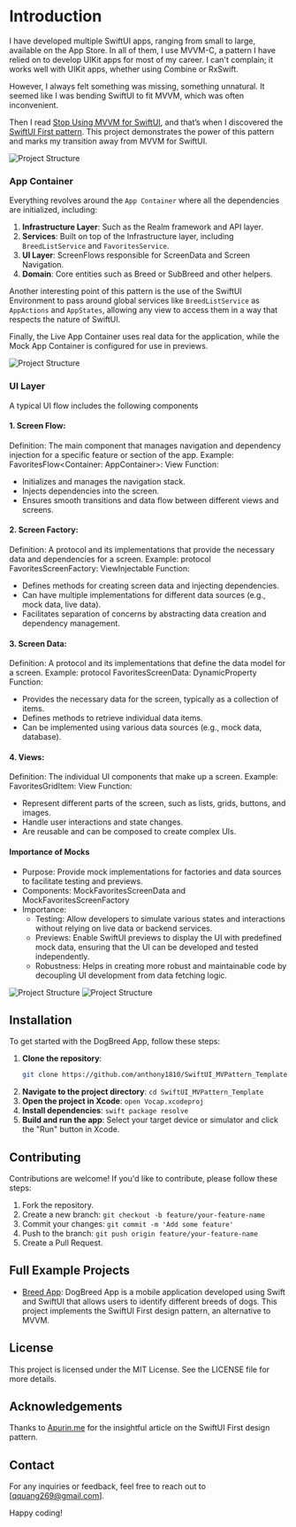 # Introduction
I have developed multiple SwiftUI apps, ranging from small to large, available on the App Store.
In all of them, I use MVVM-C, a pattern I have relied on to develop UIKit apps for most of my career. 
I can't complain; it works well with UIKit apps, whether using Combine or RxSwift.

However, I always felt something was missing, something unnatural. 
It seemed like I was bending SwiftUI to fit MVVM, which was often inconvenient.

Then I read [Stop Using MVVM for SwiftUI](https://forums.developer.apple.com/forums/thread/699003), and that’s when I discovered the [SwiftUI First pattern](https://apurin.me/articles/swiftui-first/). 
This project demonstrates the power of this pattern and marks my transition away from MVVM for SwiftUI.

![Project Structure](diagrams/architecture.png)

### App Container
Everything revolves around the `App Container` where all the dependencies are initialized, including:

1. **Infrastructure Layer**: Such as the Realm framework and API layer.
2. **Services**: Built on top of the Infrastructure layer, including `BreedListService` and `FavoritesService`.
3. **UI Layer**: ScreenFlows responsible for ScreenData and Screen Navigation.
4. **Domain**: Core entities such as Breed or SubBreed and other helpers.

Another interesting point of this pattern is the use of the SwiftUI Environment to pass around global services like `BreedListService` as `AppActions` and `AppStates`, allowing any view to access them in a way that respects the nature of SwiftUI.

Finally, the Live App Container uses real data for the application, while the Mock App Container is configured for use in previews.

![Project Structure](diagrams/AppContainerDiagram.png)

### UI Layer
A typical UI flow includes the following components

#### 1. Screen Flow:
Definition: The main component that manages navigation and dependency injection for a specific feature or section of the app.
Example: FavoritesFlow<Container: AppContainer>: View
Function:
- Initializes and manages the navigation stack.
- Injects dependencies into the screen.
- Ensures smooth transitions and data flow between different views and screens.

#### 2. Screen Factory:
Definition: A protocol and its implementations that provide the necessary data and dependencies for a screen.
Example: protocol FavoritesScreenFactory: ViewInjectable
Function:
- Defines methods for creating screen data and injecting dependencies.
- Can have multiple implementations for different data sources (e.g., mock data, live data).
- Facilitates separation of concerns by abstracting data creation and dependency management.
  
#### 3. Screen Data:
   
Definition: A protocol and its implementations that define the data model for a screen.
Example: protocol FavoritesScreenData: DynamicProperty
Function:
- Provides the necessary data for the screen, typically as a collection of items.
- Defines methods to retrieve individual data items.
- Can be implemented using various data sources (e.g., mock data, database).

#### 4. Views: 
Definition: The individual UI components that make up a screen.
Example: FavoritesGridItem: View
Function:
- Represent different parts of the screen, such as lists, grids, buttons, and images.
- Handle user interactions and state changes.
- Are reusable and can be composed to create complex UIs.

#### Importance of Mocks
- Purpose: Provide mock implementations for factories and data sources to facilitate testing and previews.
- Components: MockFavoritesScreenData and MockFavoritesScreenFactory
- Importance:
   + Testing: Allow developers to simulate various states and interactions without relying on live data or backend services.
   + Previews: Enable SwiftUI previews to display the UI with predefined mock data, ensuring that the UI can be developed and tested independently.
   + Robustness: Helps in creating more robust and maintainable code by decoupling UI development from data fetching logic.


![Project Structure](diagrams/uiflow1.drawio.png)
![Project Structure](diagrams/uiflow2.drawio.png)


## Installation

To get started with the DogBreed App, follow these steps:

1. **Clone the repository**:
   ```sh
   git clone https://github.com/anthony1810/SwiftUI_MVPattern_Template.git
2. **Navigate to the project directory**:
   ```cd SwiftUI_MVPattern_Template```
3. **Open the project in Xcode**:
   ```open Vocap.xcodeproj```
4. **Install dependencies**:
   ```swift package resolve```
5. **Build and run the app**:
Select your target device or simulator and click the "Run" button in Xcode.

## Contributing

Contributions are welcome! If you'd like to contribute, please follow these steps:

1. Fork the repository.
2. Create a new branch:
```git checkout -b feature/your-feature-name```
3. Commit your changes:
```git commit -m 'Add some feature'```
4. Push to the branch:
```git push origin feature/your-feature-name```
5. Create a Pull Request.

## Full Example Projects
- [Breed App](https://github.com/anthony1810/BreedApp_SwiftUI): DogBreed App is a mobile application developed using Swift and SwiftUI that allows users to identify different breeds of dogs. This project implements the SwiftUI First design pattern, an alternative to MVVM.

## License
This project is licensed under the MIT License. See the LICENSE file for more details.

## Acknowledgements

Thanks to [Apurin.me](https://apurin.me) for the insightful article on the SwiftUI First design pattern.

## Contact
For any inquiries or feedback, feel free to reach out to [qquang269@gmail.com].

Happy coding!
